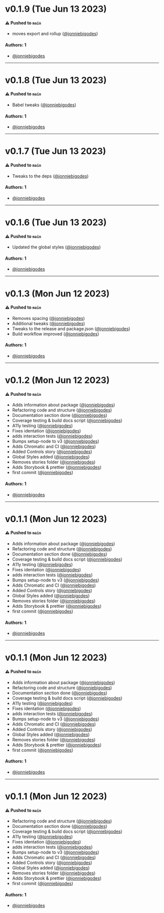 # v0.1.9 (Tue Jun 13 2023)

#### ⚠️ Pushed to `main`

- moves export and rollup ([@jonniebigodes](https://github.com/jonniebigodes))

#### Authors: 1

- [@jonniebigodes](https://github.com/jonniebigodes)

---

# v0.1.8 (Tue Jun 13 2023)

#### ⚠️ Pushed to `main`

- Babel tweaks ([@jonniebigodes](https://github.com/jonniebigodes))

#### Authors: 1

- [@jonniebigodes](https://github.com/jonniebigodes)

---

# v0.1.7 (Tue Jun 13 2023)

#### ⚠️ Pushed to `main`

- Tweaks to the deps ([@jonniebigodes](https://github.com/jonniebigodes))

#### Authors: 1

- [@jonniebigodes](https://github.com/jonniebigodes)

---

# v0.1.6 (Tue Jun 13 2023)

#### ⚠️ Pushed to `main`

- Updated the global styles ([@jonniebigodes](https://github.com/jonniebigodes))

#### Authors: 1

- [@jonniebigodes](https://github.com/jonniebigodes)

---

# v0.1.3 (Mon Jun 12 2023)

#### ⚠️ Pushed to `main`

- Removes spacing ([@jonniebigodes](https://github.com/jonniebigodes))
- Additional tweaks ([@jonniebigodes](https://github.com/jonniebigodes))
- Tweaks to the release and package.json ([@jonniebigodes](https://github.com/jonniebigodes))
- Build workflow improved ([@jonniebigodes](https://github.com/jonniebigodes))

#### Authors: 1

- [@jonniebigodes](https://github.com/jonniebigodes)

---

# v0.1.2 (Mon Jun 12 2023)

#### ⚠️ Pushed to `main`

- Adds information about package ([@jonniebigodes](https://github.com/jonniebigodes))
- Refactoring code and structure ([@jonniebigodes](https://github.com/jonniebigodes))
- Documentation section done ([@jonniebigodes](https://github.com/jonniebigodes))
- Coverage testing & build docs script ([@jonniebigodes](https://github.com/jonniebigodes))
- A11y testing ([@jonniebigodes](https://github.com/jonniebigodes))
- Fixes identation ([@jonniebigodes](https://github.com/jonniebigodes))
- adds interaction tests ([@jonniebigodes](https://github.com/jonniebigodes))
- Bumps setup-node to v3 ([@jonniebigodes](https://github.com/jonniebigodes))
- Adds Chromatic and CI ([@jonniebigodes](https://github.com/jonniebigodes))
- Added Controls story ([@jonniebigodes](https://github.com/jonniebigodes))
- Global Styles added ([@jonniebigodes](https://github.com/jonniebigodes))
- Removes stories folder ([@jonniebigodes](https://github.com/jonniebigodes))
- Adds Storybook & prettier ([@jonniebigodes](https://github.com/jonniebigodes))
- first commit ([@jonniebigodes](https://github.com/jonniebigodes))

#### Authors: 1

- [@jonniebigodes](https://github.com/jonniebigodes)

---

# v0.1.1 (Mon Jun 12 2023)

#### ⚠️ Pushed to `main`

- Adds information about package ([@jonniebigodes](https://github.com/jonniebigodes))
- Refactoring code and structure ([@jonniebigodes](https://github.com/jonniebigodes))
- Documentation section done ([@jonniebigodes](https://github.com/jonniebigodes))
- Coverage testing & build docs script ([@jonniebigodes](https://github.com/jonniebigodes))
- A11y testing ([@jonniebigodes](https://github.com/jonniebigodes))
- Fixes identation ([@jonniebigodes](https://github.com/jonniebigodes))
- adds interaction tests ([@jonniebigodes](https://github.com/jonniebigodes))
- Bumps setup-node to v3 ([@jonniebigodes](https://github.com/jonniebigodes))
- Adds Chromatic and CI ([@jonniebigodes](https://github.com/jonniebigodes))
- Added Controls story ([@jonniebigodes](https://github.com/jonniebigodes))
- Global Styles added ([@jonniebigodes](https://github.com/jonniebigodes))
- Removes stories folder ([@jonniebigodes](https://github.com/jonniebigodes))
- Adds Storybook & prettier ([@jonniebigodes](https://github.com/jonniebigodes))
- first commit ([@jonniebigodes](https://github.com/jonniebigodes))

#### Authors: 1

- [@jonniebigodes](https://github.com/jonniebigodes)

---

# v0.1.1 (Mon Jun 12 2023)

#### ⚠️ Pushed to `main`

- Adds information about package ([@jonniebigodes](https://github.com/jonniebigodes))
- Refactoring code and structure ([@jonniebigodes](https://github.com/jonniebigodes))
- Documentation section done ([@jonniebigodes](https://github.com/jonniebigodes))
- Coverage testing & build docs script ([@jonniebigodes](https://github.com/jonniebigodes))
- A11y testing ([@jonniebigodes](https://github.com/jonniebigodes))
- Fixes identation ([@jonniebigodes](https://github.com/jonniebigodes))
- adds interaction tests ([@jonniebigodes](https://github.com/jonniebigodes))
- Bumps setup-node to v3 ([@jonniebigodes](https://github.com/jonniebigodes))
- Adds Chromatic and CI ([@jonniebigodes](https://github.com/jonniebigodes))
- Added Controls story ([@jonniebigodes](https://github.com/jonniebigodes))
- Global Styles added ([@jonniebigodes](https://github.com/jonniebigodes))
- Removes stories folder ([@jonniebigodes](https://github.com/jonniebigodes))
- Adds Storybook & prettier ([@jonniebigodes](https://github.com/jonniebigodes))
- first commit ([@jonniebigodes](https://github.com/jonniebigodes))

#### Authors: 1

- [@jonniebigodes](https://github.com/jonniebigodes)

---

# v0.1.1 (Mon Jun 12 2023)

#### ⚠️ Pushed to `main`

- Refactoring code and structure ([@jonniebigodes](https://github.com/jonniebigodes))
- Documentation section done ([@jonniebigodes](https://github.com/jonniebigodes))
- Coverage testing & build docs script ([@jonniebigodes](https://github.com/jonniebigodes))
- A11y testing ([@jonniebigodes](https://github.com/jonniebigodes))
- Fixes identation ([@jonniebigodes](https://github.com/jonniebigodes))
- adds interaction tests ([@jonniebigodes](https://github.com/jonniebigodes))
- Bumps setup-node to v3 ([@jonniebigodes](https://github.com/jonniebigodes))
- Adds Chromatic and CI ([@jonniebigodes](https://github.com/jonniebigodes))
- Added Controls story ([@jonniebigodes](https://github.com/jonniebigodes))
- Global Styles added ([@jonniebigodes](https://github.com/jonniebigodes))
- Removes stories folder ([@jonniebigodes](https://github.com/jonniebigodes))
- Adds Storybook & prettier ([@jonniebigodes](https://github.com/jonniebigodes))
- first commit ([@jonniebigodes](https://github.com/jonniebigodes))

#### Authors: 1

- [@jonniebigodes](https://github.com/jonniebigodes)
